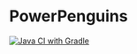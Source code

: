 # PowerPenguins
[![Java CI with Gradle](https://github.com/ELdER1cH/PowerPenguins/actions/workflows/gradle.yml/badge.svg)](https://github.com/ELdER1cH/PowerPenguins/actions/workflows/gradle.yml)
